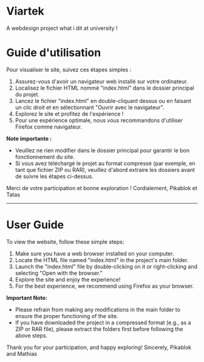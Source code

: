 # Viartek
A webdesign project what i dit at university !

# Guide d'utilisation

Pour visualiser le site, suivez ces étapes simples :

1. Assurez-vous d'avoir un navigateur web installé sur votre ordinateur.
2. Localisez le fichier HTML nommé "index.html" dans le dossier principal du projet.
3. Lancez le fichier "index.html" en double-cliquant dessus ou en faisant un clic droit et en sélectionnant "Ouvrir avec le navigateur".
4. Explorez le site et profitez de l'expérience !
5. Pour une expérience optimale, nous vous recommandons d'utiliser Firefox comme navigateur.


**Note importante :**
- Veuillez ne rien modifier dans le dossier principal pour garantir le bon fonctionnement du site.
- Si vous avez téléchargé le projet au format compressé (par exemple, en tant que fichier ZIP ou RAR), veuillez d'abord extraire les dossiers avant de suivre les étapes ci-dessus.

Merci de votre participation et bonne exploration !
Cordialement, Pikablok et Tatas

----------------------------------------------------------------------------------------------------------------------------------------

# User Guide

To view the website, follow these simple steps:

1. Make sure you have a web browser installed on your computer.
2. Locate the HTML file named "index.html" in the project's main folder.
3. Launch the "index.html" file by double-clicking on it or right-clicking and selecting "Open with the browser."
4. Explore the site and enjoy the experience!
5. For the best experience, we recommend using Firefox as your browser.

**Important Note:**
- Please refrain from making any modifications in the main folder to ensure the proper functioning of the site.
- If you have downloaded the project in a compressed format (e.g., as a ZIP or RAR file), please extract the folders first before following the above steps.

Thank you for your participation, and happy exploring!
Sincerely, Pikablok and Mathias
